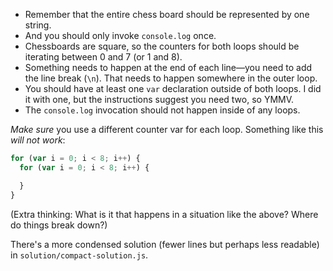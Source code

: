* Remember that the entire chess board should be represented by one string.
* And you should only invoke `console.log` once.
* Chessboards are square, so the counters for both loops should be iterating between 0 and 7 (or 1 and 8).
* Something needs to happen at the end of each line—you need to add the line break (`\n`). That needs to happen somewhere in the outer loop.
* You should have at least one `var` declaration outside of both loops. I did it with one, but the instructions suggest you need two, so YMMV.
* The `console.log` invocation should not happen inside of any loops.

*Make sure* you use a different counter var for each loop. Something like this *will not work*:

```javascript
for (var i = 0; i < 8; i++) {
  for (var i = 0; i < 8; i++) {

  }
}
```

(Extra thinking: What is it that happens in a situation like the above? Where do things break down?)

There's a more condensed solution (fewer lines but perhaps less readable) in `solution/compact-solution.js`.
